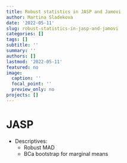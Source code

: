 ```yaml
---
title: Robust statistics in JASP and Jamovi
author: Martina Sladekova
date: '2022-05-11'
slug: robust-statistics-in-jasp-and-jamovi
categories: []
tags: []
subtitle: ''
summary: ''
authors: []
lastmod: '2022-05-11'
featured: no
image:
  caption: ''
  focal_point: ''
  preview_only: no
projects: []
---
```


# JASP

- Descriptives: 
    - Robust MAD 
    - BCa bootstrap for marginal means
